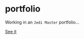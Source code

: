 # portfolio
Working in an `Jedi Master` portfolio...

[See it](https://elastic-mcclintock-3f3140.netlify.com/)
